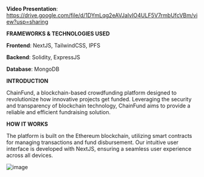 **Video Presentation**: https://drive.google.com/file/d/1DYmLqg2eAVJalvIO4ULF5V7rmbUfcVBm/view?usp=sharing

**FRAMEWORKS & TECHNOLOGIES USED**

**Frontend**: NextJS, TailwindCSS, IPFS

**Backend**: Solidity, ExpressJS

**Database**: MongoDB


**INTRODUCTION**

ChainFund, a blockchain-based crowdfunding platform designed to revolutionize how innovative projects get funded. Leveraging the security and transparency of blockchain technology, ChainFund aims to provide a reliable and efficient fundraising solution.

**HOW IT WORKS**

The platform is built on the Ethereum blockchain, utilizing smart contracts for managing transactions and fund disbursement. Our intuitive user interface is developed with NextJS, ensuring a seamless user experience across all devices.

![image](https://github.com/kuroseko/FYP2/assets/146767515/4a2c1da9-2fe9-4dbb-9d8a-3ed2010ff047)
